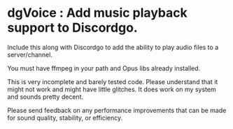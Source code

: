 # dgVoice : Add music playback support to Discordgo.

Include this along with Discordgo to add the ability to play audio files
to a server/channel.

You must have ffmpeg in your path and Opus libs already installed.

This is very incomplete and barely tested code.  Please understand that it
might not work and might have little glitches.  It does work on my system and
sounds pretty decent.

Please send feedback on any performance improvements that can be made for 
sound quality, stability, or efficiency.
